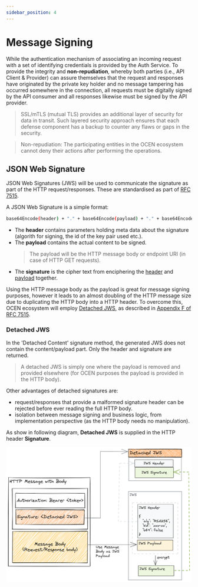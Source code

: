 ```yaml
---
sidebar_position: 4
---
```

# Message Signing

While the authentication mechanism of associating an incoming request with a set of identifying credentials 
is provided by the Auth Service. To provide the integrity and **non-repudiation**, whereby both parties (i.e., API Client & Provider) can assure themselves that the request and responses have originated by the private key holder and no message tampering has occurred somewhere in the connection, all requests must be digitally signed by the API consumer and all responses likewise must be signed by the API provider.

> SSL/mTLS (mutual TLS) provides an additional layer of security for data in transit. Such layered security approach ensures that each defense component has a backup to counter any flaws or gaps in the security.

> Non-repudiation: The participating entities in the OCEN ecosystem cannot deny their actions after performing the operations.

## JSON Web Signature

JSON Web Signatures (JWS) will be used to communicate the signature as part of the HTTP request/responses. These are standardised as part of [RFC 7515](https://tools.ietf.org/html/rfc7515).

A JSON Web Signature is a simple format:

```sh
base64Encode(header) + "." + base64Encode(payload) + "." + base64Encode(signature)
```

- The **header** contains parameters holding meta data about the signature (algorith for signing, the id of the key pair used etc.).
- The **payload** contains the actual content to be signed.
  > The payload will be the HTTP message body or endpoint URI (in case of HTTP GET requests).
- The **signature** is the cipher text from enciphering the <u>header</u> and <u>payload</u> together.

Using the HTTP message body as the payload is great for message signing purposes, however it leads to an almost doubling of the HTTP message size due to duplicating the HTTP body into a HTTP header. To overcome this, OCEN ecosystem will employ [Detached JWS](#detached-jws), as described in [Appendix F of RFC 7515](https://tools.ietf.org/html/rfc7515#appendix-F).

### Detached JWS

In the 'Detached Content' signature method, the generated JWS does not contain the content/payload part. Only the header and signature are returned. 

> A detached JWS is simply one where the payload is removed and provided elsewhere (for OCEN purposes the payload is provided in the HTTP body).

Other advantages of detached signatures are:
- request/responses that provide a malformed signature header can be rejected before ever reading the full HTTP body.
- isolation between message signing and business logic, from implementation perspective (as the HTTP body needs no manipulation).

As show in following diagram, **Detached JWS** is supplied in the HTTP header **Signature**.

![Alt text](./_images/detached_jws.png "Detached Json Web Signature")

